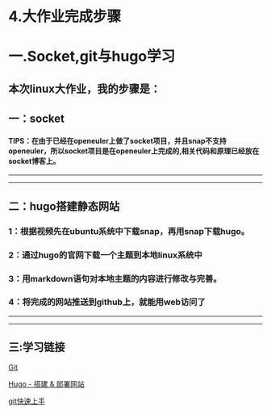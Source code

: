# 4.大作业完成步骤

# 一.Socket,git与hugo学习
## 本次linux大作业，我的步骤是：
## 一：socket
#### TIPS：在由于已经在openeuler上做了socket项目，并且snap不支持openeuler，所以socket项目是在openeuler上完成的,相关代码和原理已经放在socket博客上。

-------------------

-------------------
## 二：hugo搭建静态网站

### 1：根据视频先在ubuntu系统中下载snap，再用snap下载hugo。
### 2：通过hugo的官网下载一个主题到本地linux系统中
### 3：用markdown语句对本地主题的内容进行修改与完善。
### 4：将完成的网站推送到github上，就能用web访问了

-------------------

-------------------

## 三:学习链接
[Git]( https://www.bilibili.com/video/BV19J411j7SZ/?p=11&share_source=copy_web&vd_source=307eac3138c3b59842f81bcdb521e268)

[Hugo - 搭建 & 部署网站]( https://www.bilibili.com/video/BV1x64y117PX/?share_source=copy_web&vd_source=307eac3138c3b59842f81bcdb521e268)

[git快速上手]( https://www.bilibili.com/video/BV1PG411L7of/?share_source=copy_web&vd_source=307eac3138c3b59842f81bcdb521e268)



